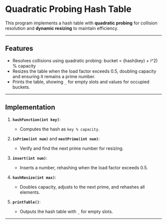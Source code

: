 # Quadratic Probing Hash Table

This program implements a hash table with **quadratic probing** for collision resolution and **dynamic resizing** to maintain efficiency.

---

## **Features**
- Resolves collisions using quadratic probing: 
  bucket = (hash(key) + i^2) % capacity
- Resizes the table when the load factor exceeds 0.5, doubling capacity and ensuring it remains a prime number.
- Prints the table, showing `_` for empty slots and values for occupied buckets.

---

## **Implementation**
1. **`hashFunction(int key)`**:
   - Computes the hash as `key % capacity`.

2. **`isPrime(int num)`** and **`nextPrime(int num)`**:
   - Verify and find the next prime number for resizing.

3. **`insert(int num)`**:
   - Inserts a number, rehashing when the load factor exceeds 0.5.

4. **`hashResize(int max)`**:
   - Doubles capacity, adjusts to the next prime, and rehashes all elements.

5. **`printTable()`**:
   - Outputs the hash table with `_` for empty slots.

---

